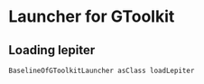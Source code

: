 # Launcher for GToolkit

## Loading lepiter
  ```smalltalk
  BaselineOfGToolkitLauncher asClass loadLepiter
  ```
